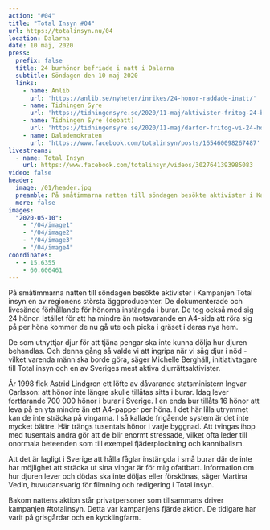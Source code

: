 ```yaml
---
action: "#04"
title: "Total Insyn #04"
url: https://totalinsyn.nu/04
location: Dalarna
date: 10 maj, 2020
press:
  prefix: false
  title: 24 burhönor befriade i natt i Dalarna
  subtitle: Söndagen den 10 maj 2020
  links:
    - name: Anlib
      url: 'https://anlib.se/nyheter/inrikes/24-honor-raddade-inatt/'
    - name: Tidningen Syre
      url: 'https://tidningensyre.se/2020/11-maj/aktivister-fritog-24-burhons/'
    - name: Tidningen Syre (debatt)
      url: 'https://tidningensyre.se/2020/11-maj/darfor-fritog-vi-24-honor/'
    - name: Dalademokraten
      url: 'https://www.facebook.com/totalinsyn/posts/165460098267487'
livestreams:
  - name: Total Insyn
    url: https://www.facebook.com/totalinsyn/videos/3027641393985083
video: false
header:
  image: /01/header.jpg
  preamble: På småtimmarna natten till söndagen besökte aktivister i Kampanjen Total insyn en av regionens största äggproducenter.
  more: false
images:
  "2020-05-10":
    - "/04/image1"
    - "/04/image2"
    - "/04/image3"
    - "/04/image4"
coordinates:
  - - 15.6355
    - 60.606461
---
```

På småtimmarna natten till söndagen besökte aktivister i Kampanjen Total insyn en av regionens största äggproducenter. De dokumenterade och livesände förhållande för hönorna instängda i burar. De tog också med sig 24 hönor. Istället för att ha mindre än motsvarande en A4-sida att röra sig på per höna kommer de nu gå ute och picka i gräset i deras nya hem.

De som utnyttjar djur för att tjäna pengar ska inte kunna dölja hur djuren behandlas. Och denna gång så valde vi att ingripa när vi såg djur i nöd - vilket varenda människa borde göra, säger Michelle Berghäll, initiativtagare till Total insyn och en av Sveriges mest aktiva djurrättsaktivister.

År 1998 fick Astrid Lindgren ett löfte av dåvarande statsministern Ingvar Carlsson: att hönor inte längre skulle tillåtas sitta i burar. Idag lever fortfarande 700 000 hönor i burar i Sverige. I en enda bur tillåts 16 hönor att leva på en yta mindre än ett A4-papper per höna. I det här lilla utrymmet kan de inte sträcka på vingarna. I så kallade frigående system är det inte mycket bättre. Här trängs tusentals hönor i varje byggnad. Att tvingas ihop med tusentals andra gör att de blir enormt stressade, vilket ofta leder till onormala beteenden som till exempel fjäderplockning och kannibalism.

Att det är lagligt i Sverige att hålla fåglar instängda i små burar där de inte har möjlighet att sträcka ut sina vingar är för mig ofattbart. Information om hur djuren lever och dödas ska inte döljas eller förskönas, säger Martina Vedin, huvudansvarig för filmning och redigering i Total insyn.

Bakom nattens aktion står privatpersoner som tillsammans driver kampanjen #totalinsyn. Detta var kampanjens fjärde aktion. De tidigare har varit på grisgårdar och en kycklingfarm.
